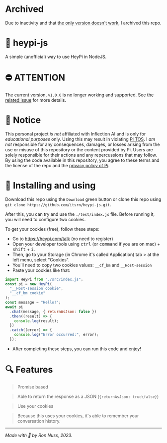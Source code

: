 # Archived
Due to inactivity and that [the only version doesn't work](https://github.com/itsrn/heypi-js/issues/1), I archived this repo.

# 🍰 heypi-js
A simple (unofficial) way to use HeyPi in NodeJS.

# ⛔ ATTENTION
The current version, `v1.0.0` is no longer working and supported. See [the related issue](https://github.com/itsrn/heypi-js/issues/1) for more details.

# 📑 Notice
This personal project *is not* affiliated with Inflection AI and is only for *educational purposes* only. Using this may result in violating [Pi TOS](https://heypi.com/policy#terms).
I *am not* responsible for any consequences, damages, or losses arising from the use or misuse of this repository or the content provided by Pi. Users are solely responsible for their actions and any repercussions that may follow. By using the code available in this repository, you agree to these terms and the license of the repo and the [privacy policy of Pi](https://heypi.com/policy#privacy).

# 📩 Installing and using
Download this repo using the `Download` green button or clone this repo using `git clone https://github.com/itsrn/heypi-js.git`.

After this, you can try and use the `./test/index.js` file. Before running it, you will need to configure two cookies.

To get your cookies (free), follow these steps:
- Go to https://heypi.com/talk (no need to register)
- Open your developer tools using <kbd>ctrl</kbd> (or <kbd>command</kbd> if you are on mac) + <kbd>shift</kbd> + <kbd>i</kbd>.
- Then, go to your Storage (in Chrome it's called Application) tab > at the left menu, select "Cookies".
- You'll need to copy two cookies values: `__cf_bm` and `__Host-session`
- Paste your cookies like that:
```js
import HeyPi from "./src/index.js";
const pi = new HeyPi(
  "__Host-session cookie",
  "__cf_bm cookie"
);
const message = "Hello!";
await pi
  .chat(message, { returnAsJson: false })
  .then((result) => {
    console.log(result);
  })
  .catch((error) => {
    console.log("Error occurred:", error);
  });
```
- After completing these steps, you can run this code and enjoy!

# 🔍 Features
>  Promise based

> Able to return the response as a JSON (`{returnAsJson: true\false}`)

> Use your cookies

> Because this uses your cookies, it's able to remember your conversation history.

----------------------------------
*Made with 🧆 by Ron Nuss, 2023.*
